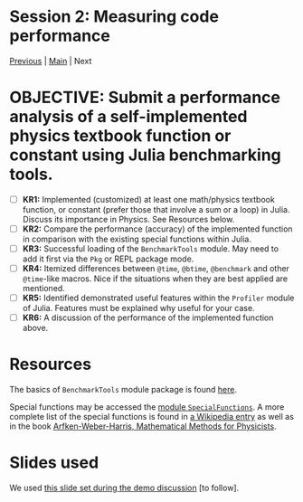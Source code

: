 # Session 2: Measuring code performance
[Previous](../01-HPC/README.md) | [Main](../README.md) | Next

# **OBJECTIVE**: Submit a performance analysis of a self-implemented physics textbook function or constant using Julia benchmarking tools.
- [ ] **KR1:** Implemented (customized) at least one math/physics textbook function, or constant (prefer those that involve a sum or a loop) in Julia. Discuss its importance in Physics. See Resources below.
- [ ] **KR2:** Compare the performance (accuracy) of the implemented function in comparison with the existing special functions within Julia.
- [ ] **KR3:** Successful loading of the `BenchmarkTools` module. May need to add it first via the `Pkg` or REPL package mode.
- [ ] **KR4:** Itemized differences between `@time`, `@btime`, `@benchmark` and other `@time`-like macros. Nice if the situations when they are best applied are mentioned.
- [ ] **KR5:** Identified demonstrated useful features within the `Profiler` module of Julia. Features must be explained why useful for your case.
- [ ] **KR6:** A discussion of the performance of the implemented function above.

# Resources
The basics of `BenchmarkTools` module package is found [here](https://juliaci.github.io/BenchmarkTools.jl/dev/manual/#Benchmarking-basics).

Special functions may be accessed the [module `SpecialFunctions`](https://specialfunctions.juliamath.org/stable/functions_overview/).
A more complete list of the special functions is found in [a Wikipedia entry](https://en.wikipedia.org/wiki/List_of_mathematical_functions) as well as in the book [Arfken-Weber-Harris, Mathematical Methods for Physicists](https://www.sciencedirect.com/book/9780123846549/mathematical-methods-for-physicists).

# Slides used
We used [this slide set during the demo discussion](../README.md) [to follow].
